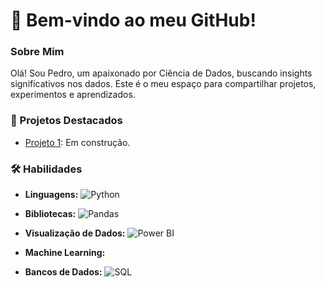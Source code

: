 # **👋 Bem-vindo ao meu GitHub!**

### Sobre Mim
Olá! Sou Pedro, um apaixonado por Ciência de Dados, buscando insights significativos nos dados. Este é o meu espaço para compartilhar projetos, experimentos e aprendizados.

### 🚀 Projetos Destacados
- [Projeto 1](link_para_projeto1): Em construção.

### 🛠️ Habilidades
- **Linguagens:**
  ![Python](https://img.shields.io/badge/Python-3776AB?style=flat&logo=python&logoColor=white)
  
- **Bibliotecas:**
  ![Pandas](https://img.shields.io/badge/Pandas-150458?style=flat&logo=pandas&logoColor=white)
  
- **Visualização de Dados:**
  ![Power BI](https://img.shields.io/badge/Power_BI-F2C811?style=flat&logo=powerbi&logoColor=black)
  
- **Machine Learning:**
  
- **Bancos de Dados:**
  ![SQL](https://img.shields.io/badge/SQL-4169E1?style=flat&logo=sql&logoColor=white)

